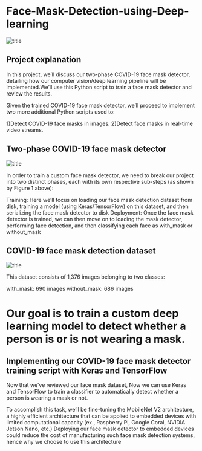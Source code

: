 # Face-Mask-Detection-using-Deep-learning

![title](https://assets.losspreventionmedia.com/uploads/2020/07/Mask-Detection-1280x720-1.jpg)

## Project explanation

In this project, we’ll discuss our two-phase COVID-19 face mask detector, detailing how our computer vision/deep learning pipeline will be implemented.We’ll use this Python script to train a face mask detector and review the results.

Given the trained COVID-19 face mask detector, we’ll proceed to implement two more additional Python scripts used to:

1)Detect COVID-19 face masks in images.
2)Detect face masks in real-time video streams.

## Two-phase COVID-19 face mask detector

![title](https://www.pyimagesearch.com/wp-content/uploads/2020/04/face_mask_detection_phases.png)


In order to train a custom face mask detector, we need to break our project into two distinct phases, each with its own respective sub-steps (as shown by Figure 1 above):

Training: Here we’ll focus on loading our face mask detection dataset from disk, training a model (using Keras/TensorFlow) on this dataset, and then serializing the face mask detector to disk
Deployment: Once the face mask detector is trained, we can then move on to loading the mask detector, performing face detection, and then classifying each face as with_mask or without_mask

##  COVID-19 face mask detection dataset

![title](https://www.pyimagesearch.com/wp-content/uploads/2020/04/face_mask_detection_dataset.jpg)

This dataset consists of 1,376 images belonging to two classes:

with_mask: 690 images
without_mask: 686 images
 
# Our goal is to train a custom deep learning model to detect whether a person is or is not wearing a mask. 

## Implementing our COVID-19 face mask detector training script with Keras and TensorFlow

Now that we’ve reviewed our face mask dataset, Now we can use Keras and TensorFlow to train a classifier to automatically detect whether a person is wearing a mask or not.

To accomplish this task, we’ll be fine-tuning the MobileNet V2 architecture, a highly efficient architecture that can be applied to embedded devices with limited computational capacity (ex., Raspberry Pi, Google Coral, NVIDIA Jetson Nano, etc.)
Deploying our face mask detector to embedded devices could reduce the cost of manufacturing such face mask detection systems, hence why we choose to use this architecture









